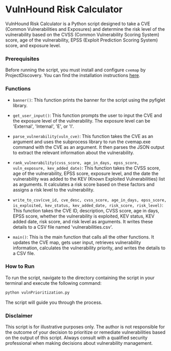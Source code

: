 # VulnHound Risk Calculator

VulnHound Risk Calculator is a Python script designed to take a CVE (Common Vulnerabilities and Exposures) and determine the risk level of the vulnerability based on the CVSS (Common Vulnerability Scoring System) score, age of the vulnerability, EPSS (Exploit Prediction Scoring System) score, and exposure level.

### Prerequisites

Before running the script, you must install and configure `cvemap` by ProjectDiscovery. You can find the installation instructions [here](https://github.com/projectdiscovery/cvemap).

### Functions

- `banner()`: This function prints the banner for the script using the pyfiglet library.

- `get_user_input()`: This function prompts the user to input the CVE and the exposure level of the vulnerability. The exposure level can be 'External', 'Internal', 'E', or 'I'.

- `parse_vulnerability(vuln_cve)`: This function takes the CVE as an argument and uses the subprocess library to run the cvemap.exe command with the CVE as an argument. It then parses the JSON output to extract the relevant information about the vulnerability.

- `rank_vulnerability(cvss_score, age_in_days, epss_score, vuln_exposure, kev_added_date)`: This function takes the CVSS score, age of the vulnerability, EPSS score, exposure level, and the date the vulnerability was added to the KEV (Known Exploited Vulnerabilities) list as arguments. It calculates a risk score based on these factors and assigns a risk level to the vulnerability.

- `write_to_csv(cve_id, cve_desc, cvss_score, age_in_days, epss_score, is_exploited, kev_status, kev_added_date, risk_score, risk_level)`: This function takes the CVE ID, description, CVSS score, age in days, EPSS score, whether the vulnerability is exploited, KEV status, KEV added date, risk score, and risk level as arguments. It writes these details to a CSV file named 'vulnerabilities.csv'.

- `main()`: This is the main function that calls all the other functions. It updates the CVE map, gets user input, retrieves vulnerability information, calculates the vulnerability priority, and writes the details to a CSV file.

### How to Run

To run the script, navigate to the directory containing the script in your terminal and execute the following command:

```bash
python vulnPrioritization.py
```

The script will guide you through the process.

### Disclaimer

This script is for illustrative purposes only. The author is not responsible for the outcome of your decision to prioritize or remediate vulnerabilities based on the output of this script. Always consult with a qualified security professional when making decisions about vulnerability management.
